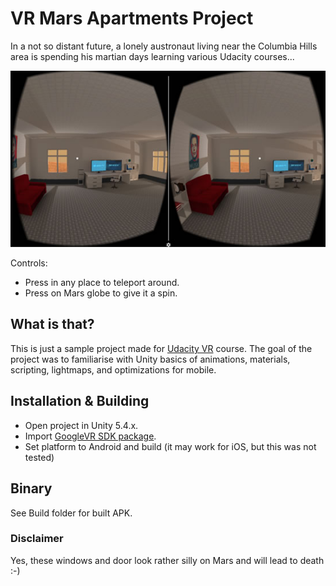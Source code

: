 # VR Mars Apartments Project
In a not so distant future, a lonely austronaut living near the Columbia Hills area 
is spending his martian days learning various Udacity courses...

![VR Mars Apartments](/Screenshots/Image.jpg?raw=true "VR Mars Apartments")

Controls: 
 * Press in any place to teleport around. 
 * Press on Mars globe to give it a spin.

## What is that?
This is just a sample project made for [Udacity VR](https://www.udacity.com/vr) course.
The goal of the project was to familiarise with Unity basics of animations, materials, scripting, lightmaps, and optimizations for mobile.

## Installation & Building
 * Open project in Unity 5.4.x.
 * Import [GoogleVR SDK package](https://developers.google.com/vr/unity/download).
 * Set platform to Android and build (it may work for iOS, but this was not tested)

## Binary
See Build folder for built APK.

### Disclaimer
Yes, these windows and door look rather silly on Mars and will lead to death :-)
